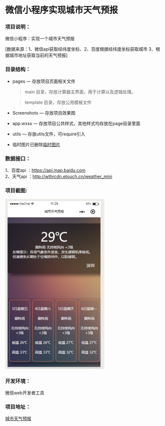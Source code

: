 # 微信小程序实现城市天气预报
### 项目说明：
微信小程序：实现一个城市天气预报  

[数据来源：1、微信api获取经纬度坐标、2、百度根据经纬度坐标获取城市 3、根据城市地址获取当前的天气预报]

### 目录结构：
- pages — 存放项目页面相关文件 
    > main 目录，存放计算器主界面，用于计算以及逻辑处理。

    > template 目录，存放公用模板文件
- Screenshots — 存放项目效果图
- app.wxss — 存放项目公共样式，其他样式均存放在page目录里面
- utils — 存放utils文件，可require引入
- 临时图片已删除[临时图片](http://# "注：项目中所有图片均已转成base64")

### 数据接口：
1、百度api ：https://api.map.baidu.com  
2、天气api ：http://wthrcdn.etouch.cn/weather_mini

### 项目截图:

<img src="https://github.com/bule-sky/weapp-example/blob/master/weapp-weather/Screenshots/home.png" width="320px" style="display:inline;">
    

### 开发环境：
微信web开发者工具 

### 项目地址：
[城市天气预报](https://github.com/bule-sky/weapp-example/blob/master/weapp-weather "weapp-weather项目链接地址")
